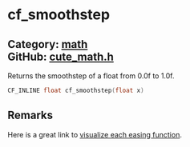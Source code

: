 [](../header.md ':include')

# cf_smoothstep

Category: [math](/api_reference?id=math)  
GitHub: [cute_math.h](https://github.com/RandyGaul/cute_framework/blob/master/include/cute_math.h)  
---

Returns the smoothstep of a float from 0.0f to 1.0f.

```cpp
CF_INLINE float cf_smoothstep(float x)
```

## Remarks

Here is a great link to [visualize each easing function](https://easings.net/).

